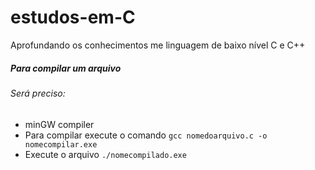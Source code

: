 # estudos-em-C
Aprofundando os conhecimentos me linguagem de baixo nível C e C++ 

##### Para compilar um arquivo

###### Será preciso:

- minGW compiler 
- Para compilar execute o comando ` gcc nomedoarquivo.c -o nomecompilar.exe `
- Execute o arquivo `./nomecompilado.exe`

